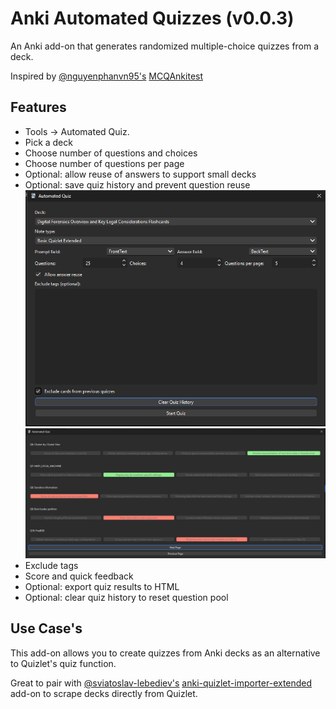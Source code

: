 
# Anki Automated Quizzes (v0.0.3)

An Anki add-on that generates randomized multiple-choice quizzes from a deck.

Inspired by [@nguyenphanvn95's](https://github.com/nguyenphanvn95) [MCQAnkitest](https://github.com/nguyenphanvn95/MCQAnkitest)

## Features
- Tools → Automated Quiz.
- Pick a deck
- Choose number of questions and choices
- Choose number of questions per page
- Optional: allow reuse of answers to support small decks
- Optional: save quiz history and prevent question reuse
![alt text](image.png)
![alt text](image-1.png)
- Exclude tags
- Score and quick feedback
- Optional: export quiz results to HTML
- Optional: clear quiz history to reset question pool

## Use Case's

This add-on allows you to create quizzes from Anki decks as an alternative to Quizlet's quiz function.

Great to pair with [@sviatoslav-lebediev's](https://github.com/sviatoslav-lebediev) [anki-quizlet-importer-extended](https://github.com/sviatoslav-lebediev/anki-quizlet-importer-extended) add-on to scrape decks directly from Quizlet.